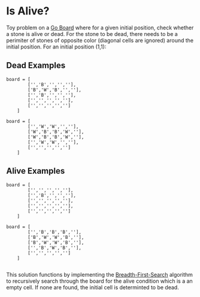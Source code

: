 # Is Alive?

Toy problem on a [Go Board](https://en.wikipedia.org/wiki/Go_(game)) where for a given initial position, check whether a stone is alive or dead. For the stone to be dead, there needs to be a perimiter of stones of opposite color (diagonal cells are ignored) around the initial position. For an initial position (1,1): 

## Dead Examples

```
board = [
        ['','B','','',''],
        ['B','W','B','',''],
        ['','B','','',''],
        ['','','','',''],
        ['','','','','']
    ]

board = [
        ['','W','W','',''],
        ['W','B','B','W',''],
        ['W','B','B','W',''],
        ['','W','W','',''],
        ['','','','','']
    ]
```

## Alive Examples

```
board = [
        ['','','','',''],
        ['','B','','',''],
        ['','','','',''],
        ['','','','',''],
        ['','','','','']
    ]

board = [
        ['','B','B','B',''],
        ['B','W','W','B',''],
        ['B','W','W','B',''],
        ['','B','W','B',''],
        ['','','','','']
    ]


```

This solution functions by implementing the [Breadth-First-Search](https://en.wikipedia.org/wiki/Breadth-first_search) algorithm to recursively search through the board for the alive condition which is a an empty cell. If none are found, the initial cell is determinted to be dead. 